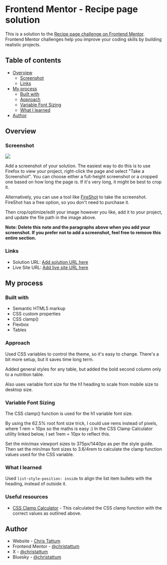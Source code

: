 # Frontend Mentor - Recipe page solution

This is a solution to the [Recipe page challenge on Frontend Mentor](https://www.frontendmentor.io/challenges/recipe-page-KiTsR8QQKm). Frontend Mentor challenges help you improve your coding skills by building realistic projects. 

## Table of contents

- [Overview](#overview)
  - [Screenshot](#screenshot)
  - [Links](#links)
- [My process](#my-process)
  - [Built with](#built-with)
  - [Approach](#approach)
  - [Variable Font Sizing](#variable-font-sizing)
  - [What I learned](#what-i-learned)
- [Author](#author)

## Overview

### Screenshot

![](./screenshot.jpg)

Add a screenshot of your solution. The easiest way to do this is to use Firefox to view your project, right-click the page and select "Take a Screenshot". You can choose either a full-height screenshot or a cropped one based on how long the page is. If it's very long, it might be best to crop it.

Alternatively, you can use a tool like [FireShot](https://getfireshot.com/) to take the screenshot. FireShot has a free option, so you don't need to purchase it. 

Then crop/optimize/edit your image however you like, add it to your project, and update the file path in the image above.

**Note: Delete this note and the paragraphs above when you add your screenshot. If you prefer not to add a screenshot, feel free to remove this entire section.**

### Links

- Solution URL: [Add solution URL here](https://your-solution-url.com)
- Live Site URL: [Add live site URL here](https://your-live-site-url.com)

## My process

### Built with

- Semantic HTML5 markup
- CSS custom properties
- CSS clamp()
- Flexbox
- Tables

### Approach

Used CSS variables to control the theme, so it's easy to change. There's a bit more setup, but it saves time long term.

Added general styles for any table, but added the bold second column only to a nutrition table.

Also uses variable font size for the h1 heading to scale from mobile size to desktop size.

### Variable Font Sizing

The CSS clamp() function is used for the h1 variable font size.

By using the 62.5% root font size trick, I could use rems instead of pixels, where 1 rem = 10px so the maths is easy :) In the CSS Clamp Calculator utility linked below, I set 1rem = 10px to reflect this.

Set the min/max viewport sizes to 375px/1440px as per the style guide. Then set the min/max font sizes to 3.6/4rem to calculate the clamp function values used for the CSS variable.

### What I learned

Used ```list-style-position: inside``` to align the list item bullets with the heading, instead of outside it.

### Useful resources

- [CSS Clamp Calculator](https://clamp-calculator.netlify.app) - This calculated the CSS clamp function with the correct values as outlined above.

## Author

- Website - [Chris Tattum](https://christattum.com)
- Frontend Mentor - [@christattum](https://www.frontendmentor.io/profile/christattum)
- X - [@christattum](https://www.x.com/christattum)
- Bluesky - [@christattum](https://bsky.app/profile/christattum.bsky.social)


